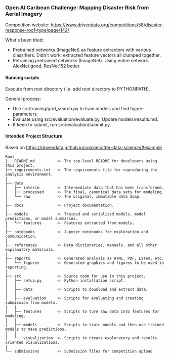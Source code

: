 ### Open AI Caribean Challenge: Mapping Disaster Risk from Aerial Imagery ###

Competition website: https://www.drivendata.org/competitions/58/disaster-response-roof-type/page/142/

What's been tried:
- Pretrained networks (ImageNet) as feature extractors with various classifiers. Didn't work: extracted feature vectors all clumped together.
- Retraining pretrained networks (ImageNet). Using entire network. AlexNet good, ResNet152 better.

#### Running scripts ####

Execute from root directory (i.e. add root directory to PYTHONPATH).

General process:
- Use src/training/grid_search.py to train models and find hyper-parameters.
- Evaluate using src/evaluation/evaluate.py. Update models/results.md.
- If keen to submit, run src/evaluation/submit.py. 

#### Intended Project Structure ###

Based on https://drivendata.github.io/cookiecutter-data-science/#example

```
Root
|── README.md          <- The top-level README for developers using this project.
├── requirements.txt   <- The requirements file for reproducing the analysis environment.
|
├── data
│   ├── interim        <- Intermediate data that has been transformed.
│   ├── processed      <- The final, canonical data sets for modeling.
│   └── raw            <- The original, immutable data dump.
│
├── docs               <- Project documentation.
│
├── models             <- Trained and serialized models, model predictions, or model summaries.
|   └── features       <- Features extracted from models.
│
├── notebooks          <- Jupyter notebooks for exploration and communication.
│
├── references         <- Data dictionaries, manuals, and all other explanatory materials.
│
├── reports            <- Generated analysis as HTML, PDF, LaTeX, etc.
│   └── figures        <- Generated graphics and figures to be used in reporting.
│
├── src                <- Source code for use in this project.
|   ├── setup.py       <- Python installation script.
│   │
│   ├── data           <- Scripts to download and extract data.
│   │
│   ├── evaluation     <- Scripts for evaluating and creating submission from models.
|   |
│   ├── features       <- Scripts to turn raw data into features for modeling.
│   │
│   ├── models         <- Scripts to train models and then use trained models to make predictions.
│   │
│   └── visualization  <- Scripts to create exploratory and results oriented visualizations.
|
└── submissions        <- Submission files for competition upload
```
